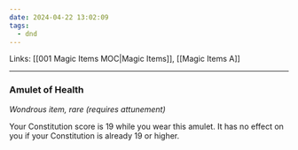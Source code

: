 ```yaml
---
date: 2024-04-22 13:02:09
tags:
  - dnd
---
```

Links: [[001 Magic Items MOC|Magic Items]], [[Magic Items A]]

---
### Amulet of Health

*Wondrous item, rare (requires attunement)*

Your Constitution score is 19 while you wear this amulet. It has no effect on you if your Constitution is already 19 or higher.